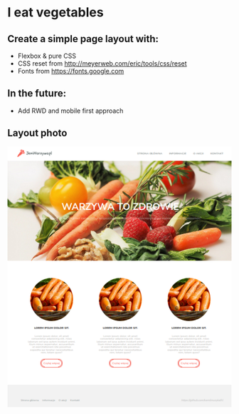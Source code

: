 # I eat vegetables

## Create a simple page layout with:

- Flexbox & pure CSS
- CSS reset from http://meyerweb.com/eric/tools/css/reset
- Fonts from https://fonts.google.com

## In the future:

- Add RWD and mobile first approach

## Layout photo

![](./images/layoutimg.png)
